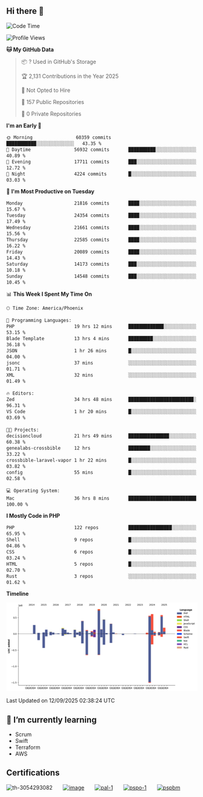 ## Hi there 👋

<!--START_SECTION:waka-->
![Code Time](http://img.shields.io/badge/Code%20Time-11%2C710%20hrs%2013%20mins-blue)

![Profile Views](http://img.shields.io/badge/Profile%20Views-0-blue)

**🐱 My GitHub Data** 

> 📦 ? Used in GitHub's Storage 
 > 
> 🏆 2,131 Contributions in the Year 2025
 > 
> 🚫 Not Opted to Hire
 > 
> 📜 157 Public Repositories 
 > 
> 🔑 0 Private Repositories 
 > 
**I'm an Early 🐤** 

```text
🌞 Morning                60359 commits       ███████████░░░░░░░░░░░░░░   43.35 % 
🌆 Daytime                56932 commits       ██████████░░░░░░░░░░░░░░░   40.89 % 
🌃 Evening                17711 commits       ███░░░░░░░░░░░░░░░░░░░░░░   12.72 % 
🌙 Night                  4224 commits        █░░░░░░░░░░░░░░░░░░░░░░░░   03.03 % 
```
📅 **I'm Most Productive on Tuesday** 

```text
Monday                   21816 commits       ████░░░░░░░░░░░░░░░░░░░░░   15.67 % 
Tuesday                  24354 commits       ████░░░░░░░░░░░░░░░░░░░░░   17.49 % 
Wednesday                21661 commits       ████░░░░░░░░░░░░░░░░░░░░░   15.56 % 
Thursday                 22585 commits       ████░░░░░░░░░░░░░░░░░░░░░   16.22 % 
Friday                   20089 commits       ████░░░░░░░░░░░░░░░░░░░░░   14.43 % 
Saturday                 14173 commits       ███░░░░░░░░░░░░░░░░░░░░░░   10.18 % 
Sunday                   14548 commits       ███░░░░░░░░░░░░░░░░░░░░░░   10.45 % 
```


📊 **This Week I Spent My Time On** 

```text
🕑︎ Time Zone: America/Phoenix

💬 Programming Languages: 
PHP                      19 hrs 12 mins      █████████████░░░░░░░░░░░░   53.15 % 
Blade Template           13 hrs 4 mins       █████████░░░░░░░░░░░░░░░░   36.18 % 
JSON                     1 hr 26 mins        █░░░░░░░░░░░░░░░░░░░░░░░░   04.00 % 
jsonc                    37 mins             ░░░░░░░░░░░░░░░░░░░░░░░░░   01.71 % 
XML                      32 mins             ░░░░░░░░░░░░░░░░░░░░░░░░░   01.49 % 

🔥 Editors: 
Zed                      34 hrs 48 mins      ████████████████████████░   96.31 % 
VS Code                  1 hr 20 mins        █░░░░░░░░░░░░░░░░░░░░░░░░   03.69 % 

🐱‍💻 Projects: 
decisioncloud            21 hrs 49 mins      ███████████████░░░░░░░░░░   60.38 % 
genealabs-crossbible     12 hrs              ████████░░░░░░░░░░░░░░░░░   33.22 % 
crossbible-laravel-vapor 1 hr 22 mins        █░░░░░░░░░░░░░░░░░░░░░░░░   03.82 % 
config                   55 mins             █░░░░░░░░░░░░░░░░░░░░░░░░   02.58 % 

💻 Operating System: 
Mac                      36 hrs 8 mins       █████████████████████████   100.00 % 
```

**I Mostly Code in PHP** 

```text
PHP                      122 repos           ████████████████░░░░░░░░░   65.95 % 
Shell                    9 repos             █░░░░░░░░░░░░░░░░░░░░░░░░   04.86 % 
CSS                      6 repos             █░░░░░░░░░░░░░░░░░░░░░░░░   03.24 % 
HTML                     5 repos             █░░░░░░░░░░░░░░░░░░░░░░░░   02.70 % 
Rust                     3 repos             ░░░░░░░░░░░░░░░░░░░░░░░░░   01.62 % 
```



**Timeline**

![Lines of Code chart](https://raw.githubusercontent.com/mikebronner/mikebronner/master/assets/bar_graph.png)


 Last Updated on 12/09/2025 02:38:24 UTC
<!--END_SECTION:waka-->

<!--
**mikebronner/mikebronner** is a ✨ _special_ ✨ repository because its `README.md` (this file) appears on your GitHub profile.

Here are some ideas to get you started:

- 🔭 I’m currently working on ...
- 🌱 I’m currently learning ...
- 👯 I’m looking to collaborate on ...
- 🤔 I’m looking for help with ...
- 💬 Ask me about ...
- 📫 How to reach me: ...
- 😄 Pronouns: ...
- ⚡ Fun fact: ...
-->

## 🌱 I’m currently learning

- Scrum
- Swift
- Terraform
- AWS

## Certifications

![th-3054293082](https://user-images.githubusercontent.com/1791050/208267034-c5006f82-ae89-41eb-9478-7106c5aba070.jpg)
&nbsp;&nbsp;&nbsp;&nbsp;&nbsp;
[![image](https://images.credly.com/size/100x100/images/a2790314-008a-4c3d-9553-f5e84eb359ba/image.png)](https://www.credly.com/users/mike-bronner)
&nbsp;&nbsp;&nbsp;&nbsp;&nbsp;
[![pal-1](https://images.credly.com/size/100x100/images/78c772ee-6b3c-4348-ac66-58ac5a2cf581/image.png)](https://www.credly.com/users/mike-bronner)
&nbsp;&nbsp;&nbsp;&nbsp;&nbsp;
[![pspo-1](https://images.credly.com/size/100x100/images/591762c5-fae7-49c6-b326-e1756979928d/image.png)](https://www.credly.com/users/mike-bronner)
&nbsp;&nbsp;&nbsp;&nbsp;&nbsp;
[![pspbm](https://images.credly.com/size/100x100/images/55a21a78-59af-4294-810e-e4014e9ca1be/image.png)](https://www.credly.com/users/mike-bronner)
